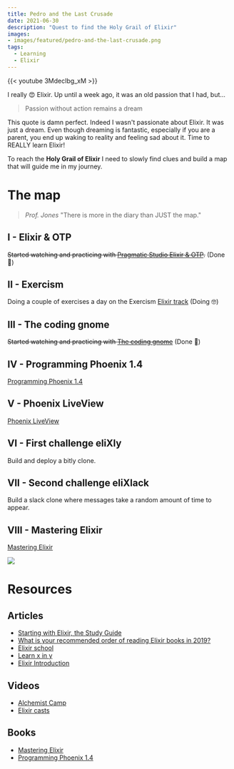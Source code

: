 ```yaml
---
title: Pedro and the Last Crusade
date: 2021-06-30
description: "Quest to find the Holy Grail of Elixir"
images:
- images/featured/pedro-and-the-last-crusade.png
tags:
  - Learning
  - Elixir
---
```


{{< youtube 3MdecIbg_xM >}}

I really 😍 Elixir. Up until a week ago, it was an old passion that I had, but...

> Passion without action remains a dream

This quote is damn perfect. Indeed I wasn't passionate about Elixir. It was just a dream.
Even though dreaming is fantastic, especially if you are a parent, you end up waking to reality and feeling sad about it.
Time to REALLY learn Elixir!

To reach the **Holy Grail of Elixir** I need to slowly find clues and build a map that will guide me in my journey.

# The map

> _Prof. Jones_ "There is more in the diary than JUST the map."

## I - Elixir & OTP

~~Started watching and practicing with [Pragmatic Studio Elixir & OTP](https://pragmaticstudio.com/elixir#buy).~~ (Done 🥳)

## II - Exercism

Doing a couple of exercises a day on the Exercism [Elixir track](https://exercism.io) (Doing 🤓)

## III - The coding gnome

~~Started watching and practicing with [The coding gnome](https://codestool.coding-gnome.com/)~~ (Done 🥳)

## IV - Programming Phoenix 1.4

[Programming Phoenix 1.4](https://pragprog.com/book/phoenix14/programming-phoenix-1-4)

## V - Phoenix LiveView

[Phoenix LiveView](https://pragmaticstudio.com/phoenix-liveview)

## VI - First challenge eliXly

Build and deploy a bitly clone.

## VII - Second challenge eliXlack

Build a slack clone where messages take a random amount of time to appear.

## VIII - Mastering Elixir

[Mastering Elixir](https://www.packtpub.com/eu/application-development/mastering-elixir)

![](https://media.giphy.com/media/3oGRFk2HxfUF4iX3wI/giphy.gif)

# Resources

## Articles

- [Starting with Elixir, the Study Guide](http://blog.plataformatec.com.br/2018/11/starting-with-elixir-the-study-guide/)
- [What is your recommended order of reading Elixir books in 2019?](https://elixirforum.com/t/what-is-your-recommended-order-of-reading-elixir-books-in-2019/24695)
- [Elixir school](https://elixirschool.com/en/)
- [Learn x in y](https://learnxinyminutes.com/docs/elixir/)
- [Elixir Introduction](https://elixir-lang.org/getting-started/introduction.html)

## Videos

- [Alchemist Camp](https://www.youtube.com/channel/UCp5Nix6mJCoLkH_GqcRRp1A)
- [Elixir casts](https://elixircasts.io/)

## Books

- [Mastering Elixir](https://www.packtpub.com/eu/application-development/mastering-elixir)
- [Programming Phoenix 1.4](https://pragprog.com/book/phoenix14/programming-phoenix-1-4)
